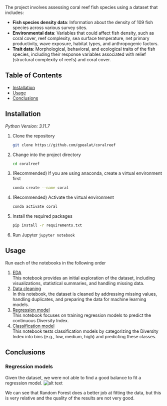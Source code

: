 The project involves assessing coral reef fish species using a dataset that includes:

- **Fish species density data**: Information about the density of 109 fish species across various survey sites.
- **Environmental data**: Variables that could affect fish density, such as coral cover, reef complexity, sea surface temperature, net primary productivity, wave exposure, habitat types, and anthropogenic factors.
- **Trait data**: Morphological, behavioral, and ecological traits of the fish species, including their response variables associated with relief (structural complexity of reefs) and coral cover.

## Table of Contents

- [Installation](#installation)
- [Usage](#usage)
- [Conclusions](#conclusions)

## Installation
*Python Version: 3.11.7*
1. Clone the repository
    ```sh
    git clone https://github.com/gpealat/coralreef
    ```
2. Change into the project directory
    ```sh
    cd coralreef
    ```
3. (Recommended) If you are using anaconda, create a virtual environment first
    ```sh
    conda create --name coral
    ```
4. (Recommended) Activate the virtual environment
      ```sh
      conda activate coral
      ```
5. Install the required packages
    ```sh
    pip install -r requirements.txt
    ```
6. Run Jupyter
   ```jupyter notebook```

## Usage

Run each of the notebooks in the following order

1. [EDA](https://github.com/gpealat/coralreef/blob/main/Notebooks/1%20-%20EDA.ipynb) <br>
    This notebook provides an initial exploration of the dataset, including visualizations, statistical summaries, and handling missing data.
2. [Data cleaning](https://github.com/gpealat/coralreef/blob/main/Notebooks/2%20-%20Data%20cleaning.ipynb) <br>
    In this notebook, the dataset is cleaned by addressing missing values, handling duplicates, and preparing the data for machine learning models.
3. [Regression model](https://github.com/gpealat/coralreef/blob/main/Notebooks/3%20-%20Regression%20model.ipynb) <br>
    This notebook focuses on training regression models to predict the continuous Diversity Index.
4. [Classification model](https://github.com/gpealat/coralreef/blob/main/Notebooks/4%20-%20Classification.ipynb) <br>
    This notebook tests classification models by categorizing the Diversity Index into bins (e.g., low, medium, high) and predicting these classes.

## Conclusions

### Regression models
Given the dataset, we were not able to find a good balance to fit a regression model.
![alt text](https://github.com/gpealat/coralreef/blob/main/img/regression.png?raw=true)

We can see that Random Forest does a better job at fitting the data, but this is very relative and the quality of the results are not very good.


